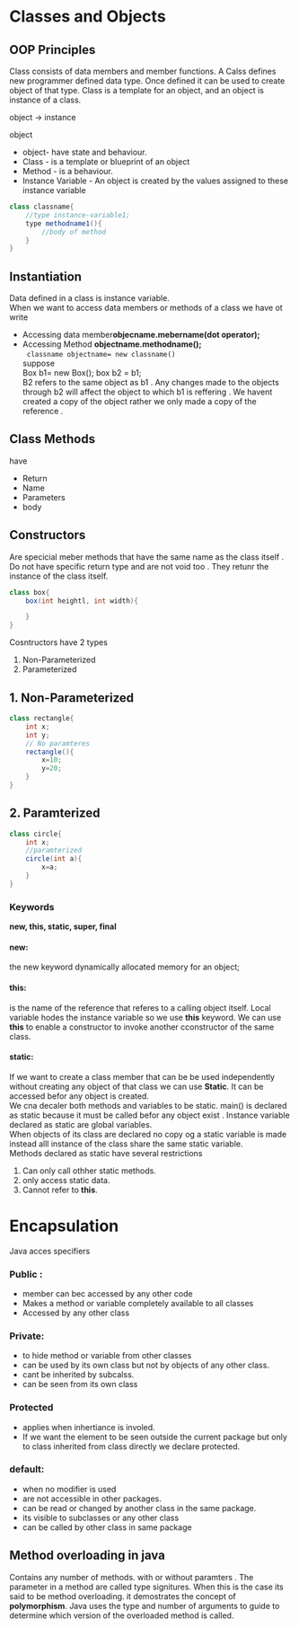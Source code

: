 # Classes and Objects 
## OOP Principles
Class consists of data members and member functions. A Calss defines new programmer defined data type. Once defined it can be used to create object of that type. Class is a template for an object, and an object is instance of a class. 

object -> instance

object 
* object- have state and behaviour. 
* Class - is a template or blueprint of an object 
* Method - is a behaviour. 
* Instance Variable - An object is created by the values assigned to these instance variable 
```java
class classname{
    //type instance-variable1;
    type methodname1(){
        //body of method
    }
}
```

## Instantiation 
Data defined in a class is instance variable.      
When we want to access data members or methods of a class we have ot write    
* Accessing data member**objecname.mebername(dot operator);**   
* Accessing Method **objectname.methodname();**  
``` classname objectname= new classname()```  
suppose   
Box b1= new Box();
box b2 = b1;  
B2 refers to the same object as b1 . Any changes made to the objects through b2 will affect the object to which b1 is reffering . 
We havent created a copy of the object rather we only made a copy of the reference . 
## Class Methods 
have 
* Return 
* Name 
* Parameters
* body 
## Constructors 
Are specicial meber methods that have the same name as the class itself . Do not have specific return type and are not void too . They retunr the instance of the class itself. 
```java
class box{
    box(int heightl, int width){

    }
}
```
Cosntructors have 2 types 
1. Non-Parameterized
2. Parameterized

## 1. Non-Parameterized
```java
class rectangle{
    int x;
    int y;
    // No paramteres
    rectangle(){
        x=10;
        y=20;
    }
}
```
## 2. Paramterized 
```java
class circle{
    int x;
    //paramterized
    circle(int a){
        x=a;
    }
}
```
### Keywords
**new, this, static, super, final**  
#### new:
the new keyword dynamically allocated memory for an object;
#### this:
is the name of the reference that referes to a calling object itself. Local variable hodes the instance variable so we use **this** keyword. We can use **this** to enable a constructor to invoke another cconstructor of the same class. 

#### static:
If we want to create a class member that can be be used independently without creating any object of that class we can use **Static**. It can be accessed befor any object is created.   
We cna decaler both methods and variables to be static. main() is declared as static because it must be called befor any object exist . Instance variable declared as static are global variables.   
When objects of its class are declared no copy og a static variable is made instead alll instance of the class share the same static variable.   
Methods declared as static have several restrictions 
1. Can only call othher static methods.
2. only access static data.
3. Cannot refer to **this**.

# Encapsulation
Java acces specifiers  
### Public : 
* member can bec accessed by any other code
* Makes a method or variable completely available to all classes
* Accessed by any other class
### Private: 
* to hide method or variable from other classes
* can be used by its own class but not by objects of any other class.
* cant be inherited by subcalss.
* can be seen from its own class
### Protected
* applies when inhertiance is involed.
* If we want the element to be seen outside the current package but only to class inherited from class directly we declare protected.
### default: 
* when no modifier is used
* are not accessible in other packages. 
* can be read or changed by another class in the same package. 
* its visible to subclasses or any other class 
* can be called by other class in same package

## Method overloading in java
Contains any number of methods. with or without paramters . The parameter in a method are called type signitures. When this is the case its said to be method overloading. it demostrates the concept of **polymorphism**. Java uses the type and number of arguments to guide to  determine which version of the overloaded method is called.  